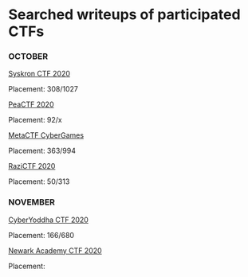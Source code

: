 # Searched writeups of participated CTFs

<h3>OCTOBER</h3>
<a href="https://www.w3schools.com">Syskron CTF 2020</a>
<p>Placement: 308/1027</p>
<a href="https://www.w3schools.com">PeaCTF 2020</a>
<p>Placement: 92/x</p>
<a href="https://www.w3schools.com">MetaCTF CyberGames</a>
<p>Placement: 363/994</p>
<a href="https://www.w3schools.com">RaziCTF 2020</a>
<p>Placement: 50/313</p>

<h3>NOVEMBER</h3>
<a href="https://www.w3schools.com">CyberYoddha CTF 2020</a>
<p>Placement: 166/680</p>
<a href="https://www.w3schools.com">Newark Academy CTF 2020</a>
<p>Placement: </p>
